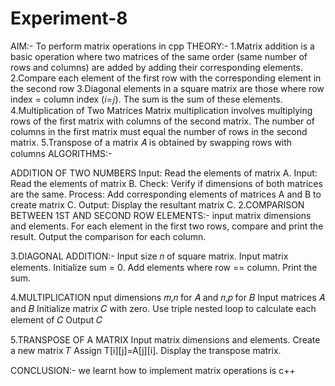 # Experiment-8
AIM:- To perform matrix operations in cpp THEORY:- 1.Matrix addition is a basic operation where two matrices of the same order (same number of rows and columns) are added by adding their corresponding elements. 2.Compare each element of the first row with the corresponding element in the second row 3.Diagonal elements in a square matrix are those where row index = column index (𝑖=𝑗). The sum is the sum of these elements. 4.Multiplication of Two Matrices Matrix multiplication involves multiplying rows of the first matrix with columns of the second matrix. The number of columns in the first matrix must equal the number of rows in the second matrix. 5.Transpose of a matrix 𝐴 is obtained by swapping rows with columns ALGORITHMS:-

ADDITION OF TWO NUMBERS Input: Read the elements of matrix A. Input: Read the elements of matrix B. Check: Verify if dimensions of both matrices are the same. Process: Add corresponding elements of matrices A and B to create matrix C. Output: Display the resultant matrix C.
2.COMPARISON BETWEEN 1ST AND SECOND ROW ELEMENTS:- input matrix dimensions and elements. For each element in the first two rows, compare and print the result. Output the comparison for each column.

3.DIAGONAL ADDITION:- Input size 𝑛 of square matrix. Input matrix elements. Initialize sum = 0. Add elements where row == column. Print the sum.

4.MULTIPLICATION nput dimensions 𝑚,𝑛 for 𝐴 and 𝑛,𝑝 for 𝐵 Input matrices 𝐴 and 𝐵 Initialize matrix 𝐶 with zero. Use triple nested loop to calculate each element of 𝐶 Output 𝐶

5.TRANSPOSE OF A MATRIX Input matrix dimensions and elements. Create a new matrix 𝑇 Assign T[i][j]=A[j][i]. Display the transpose matrix.

CONCLUSION:- we learnt how to implement matrix operations is c++
